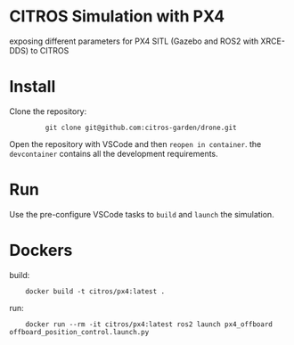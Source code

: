 # CITROS Simulation with PX4

exposing different parameters for PX4 SITL (Gazebo and ROS2 with XRCE-DDS) to CITROS

# Install

Clone the repository:

             git clone git@github.com:citros-garden/drone.git

Open the repository with VSCode and then `reopen in container`. the `devcontainer` contains all the development requirements.

# Run

Use the pre-configure VSCode tasks to `build` and `launch` the simulation.

# Dockers

build:

        docker build -t citros/px4:latest .

run:

        docker run --rm -it citros/px4:latest ros2 launch px4_offboard offboard_position_control.launch.py
